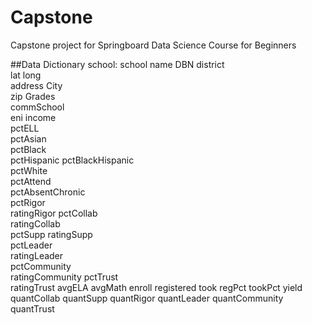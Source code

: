 # Capstone
Capstone project for Springboard Data Science Course for Beginners

##Data Dictionary
school: school name	
DBN	district	
lat	
long	
address	
City	
zip	
Grades	
commSchool	
eni	income	
pctELL	
pctAsian	
pctBlack	
pctHispanic	
pctBlackHispanic	
pctWhite	
pctAttend	
pctAbsentChronic	
pctRigor	
ratingRigor	
pctCollab	
ratingCollab	
pctSupp	
ratingSupp	
pctLeader	
ratingLeader	
pctCommunity	
ratingCommunity	
pctTrust	
ratingTrust	
avgELA
avgMath
enroll
registered
took
regPct
tookPct
yield
quantCollab
quantSupp
quantRigor
quantLeader
quantCommunity
quantTrust
